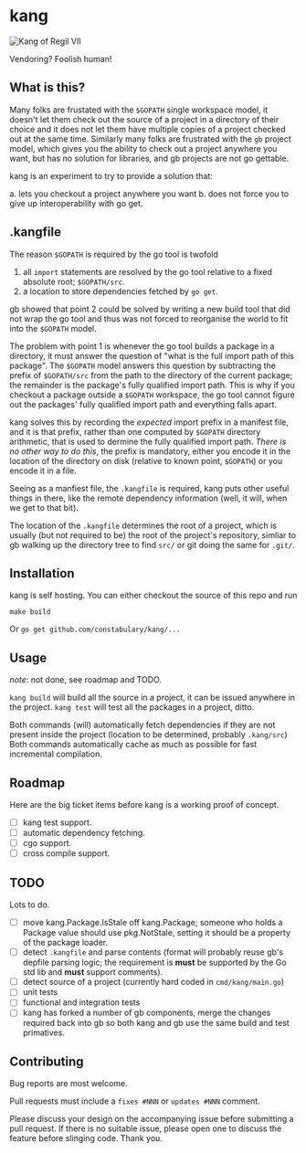 # kang
![Kang of Regil VII](https://static.simpsonswiki.com/images/7/78/Kang.png)

Vendoring? Foolish human!

## What is this?

Many folks are frustated with the `$GOPATH` single workspace model, it doesn't let them check out the source of a project in a directory of their choice and it does not let them have multiple copies of a project checked out at the same time.
Similarly many folks are frustrated with the `gb` project model, which gives you the ability to check out a project anywhere you want, but has no solution for libraries, and gb projects are not go gettable.

kang is an experiment to try to provide a solution that:

a. lets you checkout a project anywhere you want
b. does not force you to give up interoperability with go get.

## .kangfile

The reason `$GOPATH` is required by the go tool is twofold

1. all `import` statements are resolved by the go tool relative to a fixed absolute root; `$GOPATH/src`.
2. a location to store dependencies fetched by `go get`.

gb showed that point 2 could be solved by writing a new build tool that did not wrap the go tool and thus was not forced to reorganise the world to fit into the `$GOPATH` model.

The problem with point 1 is whenever the go tool builds a package in a directory, it must answer the question of "what is the full import path of this package".
The `$GOPATH` model answers this question by subtracting the prefix of `$GOPATH/src` from the path to the directory of the current package; the remainder is the package's fully qualified import path.
This is why if you checkout a package outside a `$GOPATH` workspace, the go tool cannot figure out the packages' fully qualified import path and everything falls apart.

kang solves this by recording the _expected_ import prefix in a manifest file, and it is that prefix, rather than one computed by `$GOPATH` directory arithmetic, that is used to dermine the fully qualified import path.
_There is no other way to do this_, the prefix is mandatory, either you encode it in the location of the directory on disk (relative to known point, `$GOPATH`) or you encode it in a file.

Seeing as a manfiest file, the `.kangfile` is required, kang puts other useful things in there, like the remote dependency information (well, it will, when we get to that bit).

The location of the `.kangfile` determines the root of a project, which is usually (but not required to be) the root of the project's repository, simliar to gb walking up the directory tree to find `src/` or git doing the same for `.git/`. 

## Installation

kang is self hosting.
You can either checkout the source of this repo and run

    make build

Or `go get github.com/constabulary/kang/...`

## Usage

_note_: not done, see roadmap and TODO.

`kang build` will build all the source in a project, it can be issued anywhere in the project.
`kang test` will test all the packages in a project, ditto.

Both commands (will) automatically fetch dependencies if they are not present inside the project (location to be determined, probably `.kang/src`)
Both commands automatically cache as much as possible for fast incremental compilation.

## Roadmap

Here are the big ticket items before kang is a working proof of concept.

- [ ] kang test support.
- [ ] automatic dependency fetching.
- [ ] cgo support.
- [ ] cross compile support.

## TODO

Lots to do.

- [ ] move kang.Package.IsStale off kang.Package; someone who holds a Package value should use pkg.NotStale, setting it should be a property of the package loader.
- [ ] detect `.kangfile` and parse contents (format will probably reuse gb's depfile parsing logic; the requirement is **must** be supported by the Go std lib and **must** support comments).
- [ ] detect source of a project (currently hard coded in `cmd/kang/main.go`)
- [ ] unit tests
- [ ] functional and integration tests
- [ ] kang has forked a number of gb components, merge the changes required back into gb so both kang and gb use the same build and test primatives.

## Contributing

Bug reports are most welcome.

Pull requests must include a `fixes #NNN` or `updates #NNN` comment. 

Please discuss your design on the accompanying issue before submitting a pull request. If there is no suitable issue, please open one to discuss the feature before slinging code. Thank you.
